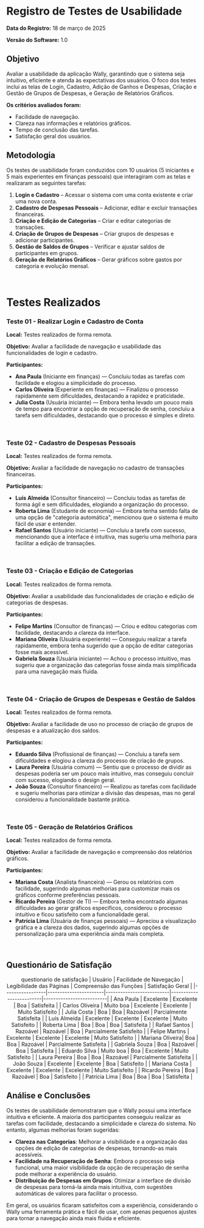 # Registro de Testes de Usabilidade

**Data do Registro:** 18 de março de 2025

 **Versão do Software:** 1.0
 
 ## **Objetivo**
 
 Avaliar a usabilidade da aplicação Wally, garantindo que o sistema seja intuitivo, eficiente e atenda às expectativas dos usuários. O foco dos testes inclui as telas de Login, Cadastro, Adição de Ganhos e Despesas, Criação e Gestão de Grupos de Despesas, e Geração de Relatórios Gráficos.
 
 **Os critérios avaliados foram:**
 
 - Facilidade de navegação.
 - Clareza nas informações e relatórios gráficos.
 - Tempo de conclusão das tarefas.
 - Satisfação geral dos usuários.
 
 ## **Metodologia**
 
 Os testes de usabilidade foram conduzidos com 10 usuários (5 iniciantes e 5 mais experientes em finanças pessoais) que interagiram com as telas e realizaram as seguintes tarefas:
 
 1. **Login e Cadastro** – Acessar o sistema com uma conta existente e criar uma nova conta.
 2. **Cadastro de Despesas Pessoais** – Adicionar, editar e excluir transações financeiras.
 3. **Criação e Edição de Categorias** – Criar e editar categorias de transações.
 4. **Criação de Grupos de Despesas** – Criar grupos de despesas e adicionar participantes.
 5. **Gestão de Saldos de Grupos** – Verificar e ajustar saldos de participantes em grupos.
 6. **Geração de Relatórios Gráficos** – Gerar gráficos sobre gastos por categoria e evolução mensal.
 
 <br>
 
 # Testes Realizados
 
 ### Teste 01 - Realizar Login e Cadastro de Conta
 
 **Local:** Testes realizados de forma remota.
 
 **Objetivo:** Avaliar a facilidade de navegação e usabilidade das funcionalidades de login e cadastro.
 
 **Participantes:**
 
 - **Ana Paula** (Iniciante em finanças) — Concluiu todas as tarefas com facilidade e elogiou a simplicidade do processo.
 - **Carlos Oliveira** (Experiente em finanças) — Finalizou o processo rapidamente sem dificuldades, destacando a rapidez e praticidade.
 - **Julia Costa** (Usuária iniciante) — Embora tenha levado um pouco mais de tempo para encontrar a opção de recuperação de senha, concluiu a tarefa sem dificuldades, destacando que o processo é simples e direto.
 
 <br>
 
 ### Teste 02 - Cadastro de Despesas Pessoais
 
 **Local:** Testes realizados de forma remota.
 
 **Objetivo:** Avaliar a facilidade de navegação no cadastro de transações financeiras.
 
 **Participantes:**
 
 - **Luís Almeida** (Consultor financeiro) — Concluiu todas as tarefas de forma ágil e sem dificuldades, elogiando a organização do processo.
 - **Roberta Lima** (Estudante de economia) — Embora tenha sentido falta de uma opção de "categoria automática", mencionou que o sistema é muito fácil de usar e entender.
 - **Rafael Santos** (Usuário iniciante) — Concluiu a tarefa com sucesso, mencionando que a interface é intuitiva, mas sugeriu uma melhoria para facilitar a edição de transações.
 
 <br>
 
 ### Teste 03 - Criação e Edição de Categorias
 
 **Local:** Testes realizados de forma remota.
 
 **Objetivo:** Avaliar a usabilidade das funcionalidades de criação e edição de categorias de despesas.
 
 **Participantes:**
 
 - **Felipe Martins** (Consultor de finanças) — Criou e editou categorias com facilidade, destacando a clareza da interface.
 - **Mariana Oliveira** (Usuária experiente) — Conseguiu realizar a tarefa rapidamente, embora tenha sugerido que a opção de editar categorias fosse mais acessível.
 - **Gabriela Souza** (Usuária iniciante) — Achou o processo intuitivo, mas sugeriu que a organização das categorias fosse ainda mais simplificada para uma navegação mais fluida.
 
 <br>
 
 ### Teste 04 - Criação de Grupos de Despesas e Gestão de Saldos
 
 **Local:** Testes realizados de forma remota.
 
 **Objetivo:** Avaliar a facilidade de uso no processo de criação de grupos de despesas e a atualização dos saldos.
 
 **Participantes:**
 
 - **Eduardo Silva** (Profissional de finanças) — Concluiu a tarefa sem dificuldades e elogiou a clareza do processo de criação de grupos.
 - **Laura Pereira** (Usuária comum) — Sentiu que o processo de dividir as despesas poderia ser um pouco mais intuitivo, mas conseguiu concluir com sucesso, elogiando o design geral.
 - **João Souza** (Consultor financeiro) — Realizou as tarefas com facilidade e sugeriu melhorias para otimizar a divisão das despesas, mas no geral considerou a funcionalidade bastante prática.
 
 <br>
 
 ### Teste 05 - Geração de Relatórios Gráficos
 
 **Local:** Testes realizados de forma remota.
 
 **Objetivo:** Avaliar a facilidade de navegação e compreensão dos relatórios gráficos.
 
 **Participantes:**
 
 - **Mariana Costa** (Analista financeira) — Gerou os relatórios com facilidade, sugerindo algumas melhorias para customizar mais os gráficos conforme preferências pessoais.
 - **Ricardo Pereira** (Gestor de TI) — Embora tenha encontrado algumas dificuldades ao gerar gráficos específicos, considerou o processo intuitivo e ficou satisfeito com a funcionalidade geral.
 - **Patrícia Lima** (Usuária de finanças pessoais) — Apreciou a visualização gráfica e a clareza dos dados, sugerindo algumas opções de personalização para uma experiência ainda mais completa.
 
 <br>
 
 ## Questionário de Satisfação
 
 <div align="center">
 
 questionario de satisfação 
| Usuário           | Facilidade de Navegação | Legibilidade das Páginas | Compreensão das Funções | Satisfação Geral          |
|-----------------|-----------------------|--------------------------|-------------------------|--------------------------|
| Ana Paula       | Excelente             | Excelente                | Boa                     | Satisfeita               |
| Carlos Oliveira | Muito boa             | Excelente                | Excelente               | Muito Satisfeito         |
| Julia Costa     | Boa                   | Boa                      | Razoável                | Parcialmente Satisfeita  |
| Luís Almeida    | Excelente             | Excelente                | Excelente               | Muito Satisfeito         |
| Roberta Lima    | Boa                   | Boa                      | Boa                     | Satisfeita               |
| Rafael Santos   | Razoável              | Razoável                 | Boa                     | Parcialmente Satisfeito  |
| Felipe Martins  | Excelente             | Excelente                | Excelente               | Muito Satisfeito         |
| Mariana Oliveira| Boa                   | Boa                      | Razoável                | Parcialmente Satisfeita  |
| Gabriela Souza  | Boa                   | Razoável                 | Boa                     | Satisfeita               |
| Eduardo Silva   | Muito boa             | Boa                      | Excelente               | Muito Satisfeito         |
| Laura Pereira   | Boa                   | Boa                      | Razoável                | Parcialmente Satisfeita  |
| João Souza      | Excelente             | Excelente                | Boa                     | Satisfeito               |
| Mariana Costa   | Excelente             | Excelente                | Excelente               | Muito Satisfeito         |
| Ricardo Pereira | Boa                   | Razoável                 | Boa                     | Satisfeito               |
| Patrícia Lima   | Boa                   | Boa                      | Boa                     | Satisfeita               |
 
 </div>
 
 ## Análise e Conclusões
 
 Os testes de usabilidade demonstraram que o Wally possui uma interface intuitiva e eficiente. A maioria dos participantes conseguiu realizar as tarefas com facilidade, destacando a simplicidade e clareza do sistema. No entanto, algumas melhorias foram sugeridas:
 
 - **Clareza nas Categorias**: Melhorar a visibilidade e a organização das opções de edição de categorias de despesas, tornando-as mais acessíveis.
 - **Facilidade na Recuperação de Senha**: Embora o processo seja funcional, uma maior visibilidade da opção de recuperação de senha pode melhorar a experiência do usuário.
 - **Distribuição de Despesas em Grupos**: Otimizar a interface de divisão de despesas para torná-la ainda mais intuitiva, com sugestões automáticas de valores para facilitar o processo.
 
 Em geral, os usuários ficaram satisfeitos com a experiência, considerando o Wally uma ferramenta prática e fácil de usar, com apenas pequenos ajustes para tornar a navegação ainda mais fluida e eficiente.

